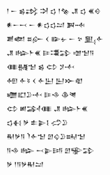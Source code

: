 <div class='block'>
<div class='line'>𒁹 𒀸 𒌗𒃶 𒋫 𒌓 𒁹𒆚 𒂗 𒌓 𒌍𒄰</div>
<div class='line'>𒀭𒀸𒁁 𒀸 𒀭𒌓𒌓𒁺 𒀉𒁄</div>
<div class='line'>𒋢𒅥 𒊺𒅎 𒌋 𒅔𒉡 𒀸 𒆳 𒅅𒅆</div>
<div class='line'>𒂗 𒈗𒈨𒌍 𒄿𒃮𒁉 𒌝𒈠𒀀</div>
<div class='line'>𒈪𒉆𒈠 𒌗 𒌌 𒋡𒋾</div>
<div class='line'>𒅇 𒅆𒂟 𒌋 𒅆𒌨 𒌨𒁍𒊏</div>
<div class='line'>𒁾𒊬𒊒𒋾 𒄿𒈾 𒆠𒇴</div>
<div class='line'>𒌌 𒅖𒋆𒈪 𒂗 𒈗𒈨𒌍</div>
<div class='line'>𒌓𒈬 𒃻 𒉺𒉌𒋙 𒈤𒊒</div>
<div class='line'>𒊑𒃻𒀀 𒇺𒅆𒈠 𒇻𒌒𒊒𒊻𒈠</div>
<div class='line'>𒀀𒈾 𒈗 𒁁𒉌𒅀 𒇻𒊌𒁉</div>
<div class='line'>𒃻 𒁹𒀀𒃻𒊑𒁺</div>
</div>